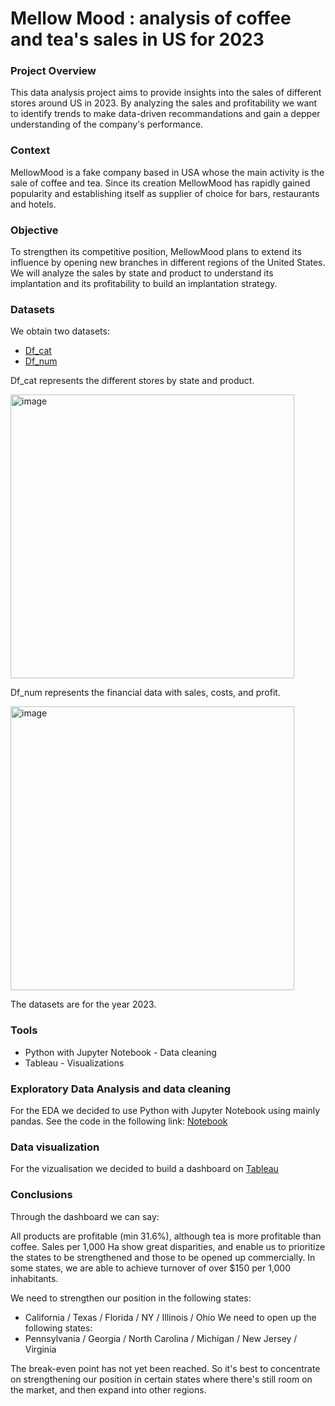 # Mellow Mood : analysis of coffee and tea's sales in US for 2023

### Project Overview
This data analysis project aims to provide insights into the sales of different stores around US in 2023. By analyzing the sales and profitability we want to identify trends to make data-driven recommandations and gain a depper understanding of the company's performance.

### Context 
MellowMood is a fake company based in USA whose the main activity is the sale of coffee and tea. Since its creation MellowMood has rapidly gained popularity and establishing itself as supplier of choice for bars, restaurants and hotels.

### Objective
To strengthen its competitive position, MellowMood plans to extend its influence by opening new branches in different regions of the United States.
We will analyze the sales by state and product to understand its implantation and its profitability to build an implantation strategy.

### Datasets
We obtain two datasets:
-	[Df_cat](df_cat_mellowmood) 
-	[Df_num](df_num_mellowmood)
  
Df_cat represents the different stores by state and product. 

<img width="454" alt="image" src="https://github.com/user-attachments/assets/033c03e7-db58-4b9b-8f35-0a4f00fcf064">

Df_num represents the financial data with sales, costs, and profit.

<img width="454" alt="image" src="https://github.com/user-attachments/assets/2471e3b2-b55b-4289-bab0-dc7f3d12dc01">

The datasets are for the year 2023.

### Tools
- Python with Jupyter Notebook - Data cleaning
- Tableau - Visualizations

### Exploratory Data Analysis and data cleaning
For the EDA we decided to use Python with Jupyter Notebook using mainly pandas. See the code in the following link: [Notebook](https://github.com/picardtristan/mellow_mood/blob/main/Project%20MellowMood.ipynb)

### Data visualization
For the vizualisation we decided to build a dashboard on [Tableau](https://public.tableau.com/app/profile/tristan.picard/viz/MellowMoodProject-CoffeeandteassalesinUSfor2023/Dashboard1)

### Conclusions
Through the dashboard we can say:

All products are profitable (min 31.6%), although tea is more profitable than coffee. Sales per 1,000 Ha show great disparities, and enable us to prioritize the states to be strengthened and those to be opened up commercially.
In some states, we are able to achieve turnover of over $150 per 1,000 inhabitants.

We need to strengthen our position in the following states: 
- California / Texas / Florida / NY / Illinois / Ohio
We need to open up the following states: 
- Pennsylvania / Georgia / North Carolina / Michigan / New Jersey / Virginia

The break-even point has not yet been reached. So it's best to concentrate on strengthening our position in certain states where there's still room on the market, and then expand into other regions.







